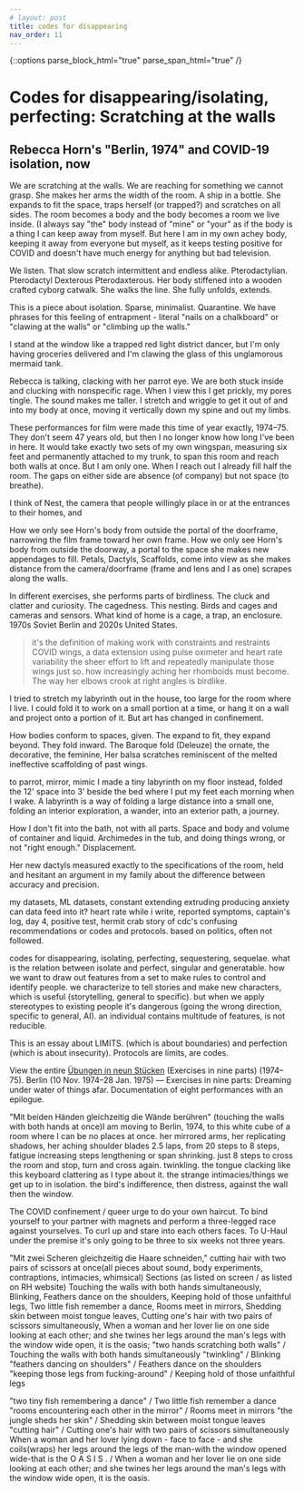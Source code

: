 ```yaml
---
# layout: post
title: codes for disappearing
nav_order: 11
---
```


{::options parse_block_html="true" parse_span_html="true" /}

# Codes for disappearing/isolating, perfecting: Scratching at the walls
## Rebecca Horn's "Berlin, 1974" and COVID-19 isolation, now



We are scratching at the walls. We are reaching for something we cannot grasp. 
She makes her arms the width of the room. A ship in a bottle. She expands to fit the space, traps herself (or trapped?) and scratches on all sides. The room becomes a body and the body becomes a room we live inside. (I always say "the" body instead of "mine" or "your" as if the body is a thing I can keep away from myself. But here I am in my own achey body, keeping it away from everyone but myself, as it keeps testing positive for COVID and doesn't have much energy for anything but bad television.

We listen. That slow scratch intermittent and endless alike. Pterodactylian. Pterodactyl Dexterous Pterodaxterous. Her body stiffened into a wooden crafted cyborg catwalk. She walks the line. She fully unfolds, extends.

This is a piece about isolation. Sparse, minimalist. Quarantine. We have phrases for this feeling of entrapment - literal "nails on a chalkboard" or "clawing at the walls" or "climbing up the walls." 

I stand at the window like a trapped red light district dancer, but I'm only having groceries delivered and I'm clawing the glass of this unglamorous mermaid tank.

Rebecca is talking, clacking with her parrot eye. We are both stuck inside and clucking with nonspecific rage. When I view this I get prickly, my pores tingle. The sound makes me taller. I stretch and wriggle to get it out of and into my body at once, moving it vertically down my spine and out my limbs.

These performances for film were made this time of year exactly, 1974–75. They don't seem 47 years old, but then I no longer know how long I've been in here.
It would take exactly two sets of my own wingspan, measuring six feet and permanently attached to my trunk, to span this room and reach both walls at once. But I am only one. When I reach out I already fill half the room. The gaps on either side are absence (of company) but not space (to breathe).

I think of Nest, the camera that people willingly place in or at the entrances to their homes, and

How we only see Horn's body from outside the portal of the doorframe, narrowing the film frame toward her own frame.
How we only see Horn's body from outside the doorway, a portal to the space she makes new appendages to fill. Petals, Dactyls, Scaffolds, come into view as she makes distance from the camera/doorframe (frame and lens and I as one) scrapes along the walls.

In different exercises, she performs parts of birdliness. The cluck and clatter and curiosity. The cagedness. This nesting. Birds and cages and cameras and sensors. What kind of home is a cage, a trap, an enclosure. 1970s Soviet Berlin and 2020s United States.

>it's the definition of making work with constraints and restraints
COVID wings, a data extension using pulse oximeter and heart rate variability
the sheer effort to lift and repeatedly manipulate those wings just so. how increasingly aching her rhomboids must become. The way her elbows crook at right angles is birdlike.

I tried to stretch my labyrinth out in the house, too large for the room where I live. I could fold it to work on a small portion at a time, or hang it on a wall and project onto a portion of it. But art has changed in confinement.

How bodies conform to spaces, given. The expand to fit, they expand beyond. They fold inward. The Baroque fold (Deleuze) the ornate, the decorative, the feminine, Her balsa scratches reminiscent of the melted ineffective scaffolding of past wings.

to parrot, mirror, mimic
I made a tiny labyrinth on my floor instead, folded the 12' space into 3' beside the bed where I put my feet each morning when I wake. A labyrinth is a way of folding a large distance into a small one, folding an interior exploration, a wander, into an exterior path, a journey.

How I don't fit into the bath, not with all parts. Space and body and volume of container and liquid. Archimedes in the tub, and doing things wrong, or not "right enough." Displacement.

Her new dactyls measured exactly to the specifications of the room, held and hesitant
an argument in my family about the difference between accuracy and precision.

my datasets, ML datasets, constant extending extruding producing anxiety
can data feed into it? heart rate while i write, reported symptoms, captain's log, day 4, positive test, hermit crab story of cdc's confusing recommendations or codes and protocols. based on politics, often not followed.

codes for disappearing, isolating, perfecting, sequestering, sequelae. what is the relation between isolate and perfect, singular and generatable.
how we want to draw out features from a set to make rules to control and identify people. we characterize to tell stories and make new characters, which is useful (storytelling, general to specific). but when we apply stereotypes to existing people it's dangerous (going the wrong direction, specific to general, AI). an individual contains multitude of features, is not reducible.

This is an essay about LIMITS. (which is about boundaries) and perfection (which is about insecurity). Protocols are limits, are codes.

View the entire [Übungen in neun Stücken]((https://medium.com/r/?url=https%3A%2F%2Fvimeo.com%2F562736859)) (Exercises in nine parts) (1974–75). Berlin (10 Nov. 1974–28 Jan. 1975) — Exercises in nine parts: Dreaming under water of things afar. Documentation of eight performances with an epilogue.

"Mit beiden Händen gleichzeitig die Wände berühren" (touching the walls with both hands at once)I am moving to Berlin, 1974, to this white cube of a room where I can be no places at once. 
her mirrored arms, her replicating shadows, her aching shoulder blades
2.5 laps, from 20 steps to 8 steps, fatigue increasing steps lengthening or span shrinking.
just 8 steps to cross the room and stop, turn and cross again.
twinkling.
the tongue clacking like this keyboard clattering as I type about it. the strange intimacies/things we get up to in isolation. the bird's indifference, then distress, against the wall then the window. 

The COVID confinement / queer urge to do your own haircut. To bind yourself to your partner with magnets and perform a three-legged race against yourselves. To curl up and stare into each others faces. To U-Haul under the premise it's only going to be three to six weeks not three years.  

"Mit zwei Scheren gleichzeitig die Haare schneiden," cutting hair with two pairs of scissors at once(all pieces about sound, body experiments, contraptions, intimacies, whimsical)
Sections (as listed on screen / as listed on RH website)
Touching the walls with both hands simultaneously, Blinking, Feathers dance on the shoulders, Keeping hold of those unfaithful legs, Two little fish remember a dance, Rooms meet in mirrors, Shedding skin between moist tongue leaves, Cutting one's hair with two pairs of scissors simultaneously, When a woman and her lover lie on one side looking at each other; and she twines her legs around the man's legs with the window wide open, it is the oasis;
"two hands scratching both walls" / Touching the walls with both hands simultaneously 
"twinkling" / Blinking
"feathers dancing on shoulders" / Feathers dance on the shoulders
"keeping those legs from fucking-around" / Keeping hold of those unfaithful legs

"two tiny fish remembering a dance" / Two little fish remember a dance
"rooms encountering each other in the mirror" / Rooms meet in mirrors
"the jungle sheds her skin" / Shedding skin between moist tongue leaves
"cutting hair" / Cutting one's hair with two pairs of scissors simultaneously
When a woman and her lover lying down - face to face - and she coils(wraps) her legs around the legs of the man-with the window opened wide-that is the O A S I S
. / When a woman and her lover lie on one side looking at each other; and she twines her legs around the man's legs with the window wide open, it is the oasis.